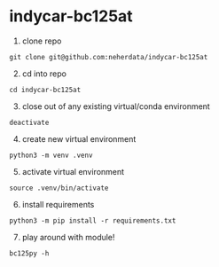 # indycar-bc125at

1. clone repo
```shell
git clone git@github.com:neherdata/indycar-bc125at
```
2. cd into repo
```shell
cd indycar-bc125at
```
3. close out of any existing virtual/conda environment
```shell
deactivate
```
4. create new virtual environment
```shell
python3 -m venv .venv
```
5. activate virtual environment
```shell
source .venv/bin/activate
```
6. install requirements
```shell
python3 -m pip install -r requirements.txt
```
7. play around with module!
```shell
bc125py -h
```
